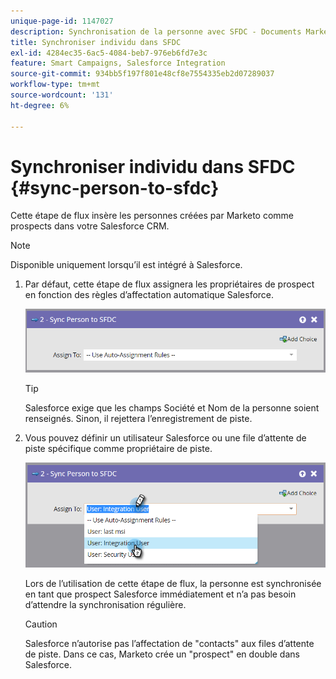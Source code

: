 ```yaml
---
unique-page-id: 1147027
description: Synchronisation de la personne avec SFDC - Documents Marketo - Documentation du produit
title: Synchroniser individu dans SFDC
exl-id: 4284ec35-6ac5-4084-beb7-976eb6fd7e3c
feature: Smart Campaigns, Salesforce Integration
source-git-commit: 934bb5f197f801e48cf8e7554335eb2d07289037
workflow-type: tm+mt
source-wordcount: '131'
ht-degree: 6%

---
```


# Synchroniser individu dans SFDC {#sync-person-to-sfdc}

Cette étape de flux insère les personnes créées par Marketo comme prospects dans votre Salesforce CRM.

>[!NOTE]
>
>Disponible uniquement lorsqu’il est intégré à Salesforce.

1. Par défaut, cette étape de flux assignera les propriétaires de prospect en fonction des règles d’affectation automatique Salesforce.

   ![](assets/sync-person-to-sfdc-1.png)

   >[!TIP]
   >
   >Salesforce exige que les champs Société et Nom de la personne soient renseignés. Sinon, il rejettera l’enregistrement de piste.

1. Vous pouvez définir un utilisateur Salesforce ou une file d’attente de piste spécifique comme propriétaire de piste.

   ![](assets/sync-person-to-sfdc-2.png)

   Lors de l’utilisation de cette étape de flux, la personne est synchronisée en tant que prospect Salesforce immédiatement et n’a pas besoin d’attendre la synchronisation régulière.

   >[!CAUTION]
   >
   >Salesforce n’autorise pas l’affectation de &quot;contacts&quot; aux files d’attente de piste. Dans ce cas, Marketo crée un &quot;prospect&quot; en double dans Salesforce.
